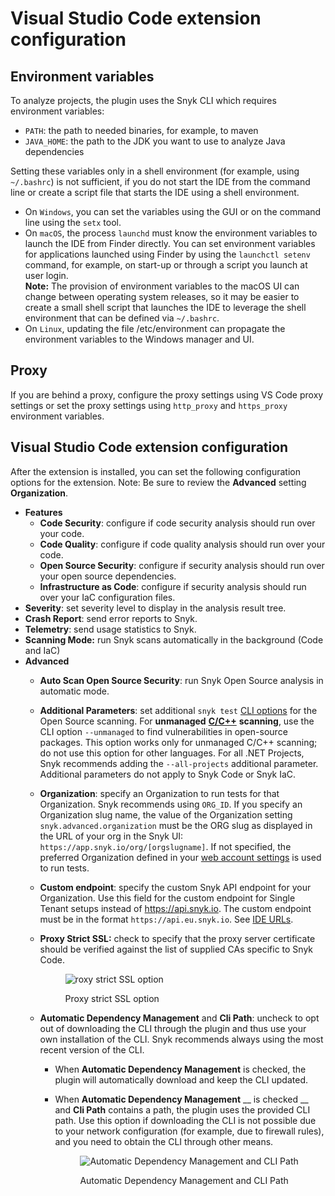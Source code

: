 # Visual Studio Code extension configuration

## Environment variables

To analyze projects, the plugin uses the Snyk CLI which requires environment variables:

* `PATH`: the path to needed binaries, for example, to maven
* `JAVA_HOME`: the path to the JDK you want to use to analyze Java dependencies

Setting these variables only in a shell environment (for example, using `~/.bashrc`) is not sufficient, if you do not start the IDE from the command line or create a script file that starts the IDE using a shell environment.

* On `Windows`, you can set the variables using the GUI or on the command line using the `setx` tool.
* On `macOS`, the process `launchd` must know the environment variables to launch the IDE from Finder directly. You can set environment variables for applications launched using Finder by using the `launchctl setenv` command, for example, on start-up or through a script you launch at user login.\
  **Note:** The provision of environment variables to the macOS UI can change between operating system releases, so it may be easier to create a small shell script that launches the IDE to leverage the shell environment that can be defined via `~/.bashrc`.
* On `Linux`, updating the file /etc/environment can propagate the environment variables to the Windows manager and UI.

## Proxy

If you are behind a proxy, configure the proxy settings using VS Code proxy settings or set the proxy settings using `http_proxy` and `https_proxy` environment variables.

## Visual Studio Code extension configuration

After the extension is installed, you can set the following configuration options for the extension. Note: Be sure to review the **Advanced** setting **Organization**.&#x20;

* **Features**
  * **Code Security**: configure if code security analysis should run over your code.
  * **Code Quality**: configure if code quality analysis should run over your code.
  * **Open Source Security**: configure if security analysis should run over your open source dependencies.
  * **Infrastructure as Code**: configure if security analysis should run over your IaC configuration files.
* **Severity**: set severity level to display in the analysis result tree.
* **Crash Report**: send error reports to Snyk.
* **Telemetry**: send usage statistics to Snyk.
* **Scanning Mode:** run Snyk scans automatically in the background (Code and IaC)
* **Advanced**
  * **Auto Scan Open Source Security**: run Snyk Open Source analysis in automatic mode.
  * **Additional Parameters**: set additional `snyk test` [CLI options](../../../snyk-cli/commands/test.md) for the Open Source scanning. For **unmanaged** [**C/C++**](../../../supported-languages-package-managers-and-frameworks/c-c++/) **scanning**, use the CLI option `--unmanaged` to find vulnerabilities in open-source packages. This option works only for unmanaged C/C++ scanning; do not use this option for other languages. For all .NET Projects, Snyk recommends adding the `--all-projects` additional parameter.\
    Additional parameters do not apply to Snyk Code or Snyk IaC.
  * **Organization**: specify an Organization to run tests for that Organization. Snyk recommends using `ORG_ID`. If you specify an Organization slug name, the value of the Organization setting `snyk.advanced.organization` must be the ORG slug as displayed in the URL of your org in the Snyk UI: `https://app.snyk.io/org/[orgslugname]`. If not specified, the preferred Organization defined in your [web account settings](https://app.snyk.io/account) is used to run tests.
  * **Custom endpoint**: specify the custom Snyk API endpoint for your Organization. Use this field for the custom endpoint for Single Tenant setups instead of https://api.snyk.io. The custom endpoint must be in the format `https://api.eu.snyk.io`. See [IDE URLs](../../../working-with-snyk/regional-hosting-and-data-residency.md#ides-urls).
  *   **Proxy Strict SSL:** check to specify that the proxy server certificate should be verified against the list of supplied CAs specific to Snyk Code.\
      &#x20;&#x20;

      <figure><img src="../../../.gitbook/assets/image (1) (2) (1).png" alt="roxy strict SSL option"><figcaption><p>Proxy strict SSL option</p></figcaption></figure>
  * **Automatic Dependency Management** and **Cli Path**: uncheck to opt out of downloading the CLI through the plugin and thus use your own installation of the CLI. Snyk recommends always using the most recent version of the CLI.
    * When **Automatic Dependency Management** is checked, the plugin will automatically download and keep the CLI updated.
    *   When **Automatic Dependency Management** \_\_ is checked \_\_ and **Cli Path** contains a path, the plugin uses the provided CLI path. Use this option if downloading the CLI is not possible due to your network configuration (for example, due to firewall rules), and you need to obtain the CLI through other means.

        <figure><img src="../../../.gitbook/assets/Screenshot 2022-08-23 at 14.08.05 (1).png" alt="Automatic Dependency Management and CLI Path"><figcaption><p>Automatic Dependency Management and CLI Path</p></figcaption></figure>
